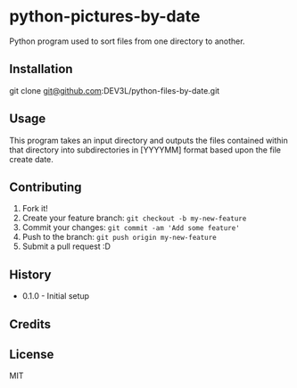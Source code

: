 # python-pictures-by-date

Python program used to sort files from one directory to another.

## Installation

git clone git@github.com:DEV3L/python-files-by-date.git

## Usage

This program takes an input directory and outputs the files contained within that directory into subdirectories in [YYYYMM] format based upon the file create date.

## Contributing

1. Fork it!
2. Create your feature branch: `git checkout -b my-new-feature`
3. Commit your changes: `git commit -am 'Add some feature'`
4. Push to the branch: `git push origin my-new-feature`
5. Submit a pull request :D

## History

* 0.1.0 - Initial setup 

## Credits

## License

MIT
